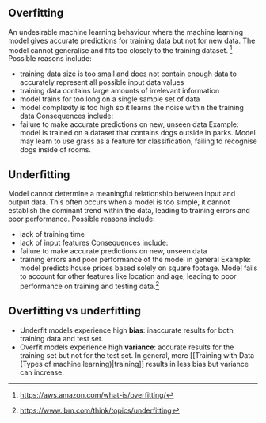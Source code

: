 ## Overfitting
An undesirable machine learning behaviour where the machine learning model gives accurate predictions for training data but not for new data. The model cannot generalise and fits too closely to the training dataset. [^1]
Possible reasons include:
- training data size is too small and does not contain enough data to accurately represent all possible input data values
- training data contains large amounts of irrelevant information
- model trains for too long on a single sample set of data
- model complexity is too high so it learns the noise within the training data
Consequences include:
- failure to make accurate predictions on new, unseen data
Example: model is trained on a dataset that contains dogs outside in parks. Model may learn to use grass as a feature for classification, failing to recognise dogs inside of rooms.
## Underfitting
Model cannot determine a meaningful relationship between input and output data. This often occurs when a model is too simple, it cannot establish the dominant trend within the data, leading to training errors and poor performance.
Possible reasons include:
- lack of training time
- lack of input features
Consequences include:
- failure to make accurate predictions on new, unseen data
- training errors and poor performance of the model in general
Example: model predicts house prices based solely on square footage. Model fails to account for other features like location and age, leading to poor performance on training and testing data.[^2]
## Overfitting vs underfitting
- Underfit models experience high **bias**: inaccurate results for both training data and test set.
- Overfit models experience high **variance**: accurate results for the training set but not for the test set.
In general, more [[Training with Data (Types of machine learning)|training]] results in less bias but variance can increase.

[^1]: https://aws.amazon.com/what-is/overfitting/

[^2]: https://www.ibm.com/think/topics/underfitting
